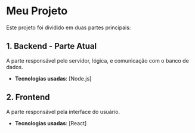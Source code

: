 # Meu Projeto

Este projeto foi dividido em duas partes principais:

## 1. Backend - Parte Atual
A parte responsável pelo servidor, lógica, e comunicação com o banco de dados.

- **Tecnologias usadas**: [Node.js]

## 2. Frontend
A parte responsável pela interface do usuário.

- **Tecnologias usadas**: [React]
     

